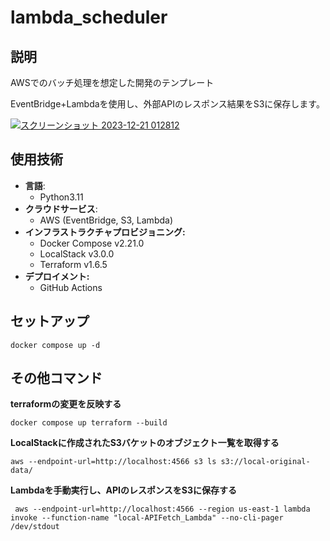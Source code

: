 # lambda_scheduler

## 説明
AWSでのバッチ処理を想定した開発のテンプレート

EventBridge+Lambdaを使用し、外部APIのレスポンス結果をS3に保存します。

[
![スクリーンショット 2023-12-21 012812](https://github.com/hiroki-yoshii/lambda_scheduler/assets/92834078/14cd75ff-4b87-495f-9246-b8e2e782a834)
](url)

## 使用技術
- **言語**: 
    - Python3.11
- **クラウドサービス**: 
    - AWS (EventBridge, S3, Lambda)
- **インフラストラクチャプロビジョニング:**
    - Docker Compose  v2.21.0
    - LocalStack v3.0.0
    - Terraform v1.6.5
- **デプロイメント:**
    - GitHub Actions 

## セットアップ

```
docker compose up -d
```

## その他コマンド

**terraformの変更を反映する**

```
docker compose up terraform --build

```
**LocalStackに作成されたS3バケットのオブジェクト一覧を取得する**

```
aws --endpoint-url=http://localhost:4566 s3 ls s3://local-original-data/
```

**Lambdaを手動実行し、APIのレスポンスをS3に保存する**

```
 aws --endpoint-url=http://localhost:4566 --region us-east-1 lambda invoke --function-name "local-APIFetch_Lambda" --no-cli-pager /dev/stdout
```
